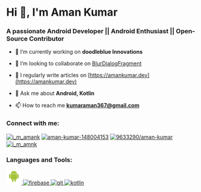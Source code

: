 <h1>Hi 👋, I'm Aman Kumar</h1>
<h3>A passionate Android Developer || Android Enthusiast || Open-Source Contributor</h3>

- 🔭 I’m currently working on **doodleblue Innovations**

- 👯 I’m looking to collaborate on [BlurDialogFragment](https://github.com/amanzan/BlurDialogFragment)

- 📝 I regularly write articles on [https://amankumar.dev](https://amankumar.dev)

- 💬 Ask me about **Android, Kotlin**

- 📫 How to reach me **kumaraman367@gmail.com**

<h3 align="left">Connect with me:</h3>
<p align="left">
<a href="https://twitter.com/i_m_amank" target="blank"><img align="center" src="https://cdn.jsdelivr.net/npm/simple-icons@3.0.1/icons/twitter.svg" alt="i_m_amank" height="30" width="40" /></a>
<a href="https://linkedin.com/in/aman-kumar-148004153" target="blank"><img align="center" src="https://cdn.jsdelivr.net/npm/simple-icons@3.0.1/icons/linkedin.svg" alt="aman-kumar-148004153" height="30" width="40" /></a>
<a href="https://stackoverflow.com/users/9633290/aman-kumar" target="blank"><img align="center" src="https://cdn.jsdelivr.net/npm/simple-icons@3.0.1/icons/stackoverflow.svg" alt="9633290/aman-kumar" height="30" width="40" /></a>
<a href="https://instagram.com/i_m_amnk" target="blank"><img align="center" src="https://cdn.jsdelivr.net/npm/simple-icons@3.0.1/icons/instagram.svg" alt="i_m_amnk" height="30" width="40" /></a>
</p>

<h3 align="left">Languages and Tools:</h3>
<p align="left"> <a href="https://developer.android.com" target="_blank"> <img src="https://raw.githubusercontent.com/devicons/devicon/master/icons/android/android-original-wordmark.svg" alt="android" width="40" height="40"/> </a> <a href="https://firebase.google.com/" target="_blank"> <img src="https://www.vectorlogo.zone/logos/firebase/firebase-icon.svg" alt="firebase" width="40" height="40"/> </a> <a href="https://git-scm.com/" target="_blank"> <img src="https://www.vectorlogo.zone/logos/git-scm/git-scm-icon.svg" alt="git" width="40" height="40"/> </a> <a href="https://kotlinlang.org" target="_blank"> <img src="https://www.vectorlogo.zone/logos/kotlinlang/kotlinlang-icon.svg" alt="kotlin" width="40" height="40"/> </a> </p>

